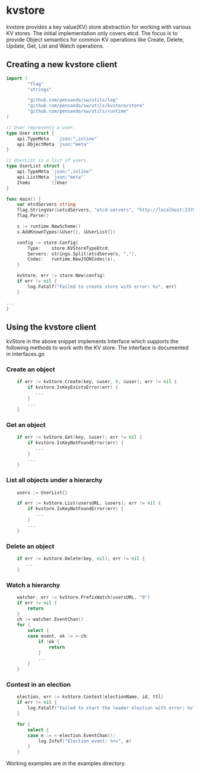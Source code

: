 # kvstore

kvstore provides a key value(KV) store abstraction for working with various KV stores. The initial implementation only covers etcd. The focus is to provide Object semantics for common KV operations like Create, Delete, Update, Get, List and Watch operations.


## Creating a new kvstore client
```go
import (
        "flag"
        "strings"

        "github.com/pensando/sw/utils/log"
        "github.com/pensando/sw/utils/kvstore/store"
        "github.com/pensando/sw/utils/runtime"
)

// User represents a user.
type User struct {
	api.TypeMeta   `json:",inline"`
	api.ObjectMeta `json:"meta"`
}

// UserList is a list of users.
type UserList struct {
	api.TypeMeta `json:",inline"`
	api.ListMeta `json:"meta"`
	Items        []User
}

func main() {
	var etcdServers string
	flag.StringVar(&etcdServers, "etcd-servers", "http://localhost:2379", "comma separated URLs for etcd servers")
	flag.Parse()

	s := runtime.NewScheme()
	s.AddKnownTypes(&User{}, &UserList{})

	config := store.Config{
		Type:    store.KVStoreTypeEtcd,
		Servers: strings.Split(etcdServers, ","),
		Codec:   runtime.NewJSONCodec(s),
	}

	kvStore, err := store.New(config)
	if err != nil {
		log.Fatalf("Failed to create store with error: %v", err)
	}

...
}
```

## Using the kvstore client
kvStore in the above snippet implements Interface which supports the following methods to work with the KV store. The interface is documented in interfaces.go

### Create an object
```go
	if err := kvStore.Create(key, &user, 0, &user); err != nil {
		if kvstore.IsKeyExistsError(err) {
		   ...
		}
		...
	}
```

### Get an object
```go
	if err := kvStore.Get(key, &user); err != nil {
		if kvstore.IsKeyNotFoundError(err) {
		   ...
		}
		...
	}
```

### List all objects under a hierarchy
```go
	users := UserList{}

	if err := kvStore.List(usersURL, &users); err != nil {
		if kvstore.IsKeyNotFoundError(err) {
		   ...
		}
		...
	}
```

### Delete an object
```go
	if err := kvStore.Delete(key, nil); err != nil {
	   ...
	}
```

### Watch a hierarchy
```go
	watcher, err := kvStore.PrefixWatch(usersURL, "0")
	if err != nil {
		return
	}
	ch := watcher.EventChan()
	for {
		select {
		case event, ok := <-ch:
			if !ok {
				return
			}
			...
		}
	}
```

### Contest in an election
```go
	election, err := kvStore.Contest(electionName, id, ttl)
	if err != nil {
		log.Fatalf("Failed to start the leader election with error: %v", err)
	}

	for {
		select {
		case e := <-election.EventChan():
			log.Infof("Election event: %+v", e)
		}
	}
```

Working examples are in the examples directory.
